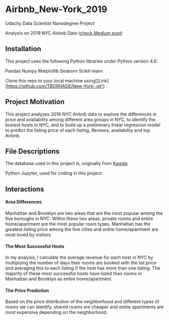 # Airbnb_New-York_2019
Udacity Data Scientist Nanodegree Project

Analysis on 2019 NYC Airbnb Data ([check Medium post]())

## Installation
This project uses the following Python libraries under Python version 4.6:

  Pandas 
  Numpy 
  Matplotlib 
  Seaborn 
  Scikit-learn

Clone this repo to your local machine using[]Link][https://github.com/TBORHADE/New-York-.git']

## Project Motivation
This project analyzes 2019 NYC Airbnb data to explore the differences in price and availability among different area groups in NYC, to identify the busiest hosts in NYC, and to build up a preliminary linear regression model to predict the listing price of each listing, Reviews, availability and top Airbnb.

## File Descriptions
The database used in this project is, originally from [Kaggle](https://www.kaggle.com/dgomonov/new-york-city-airbnb-open-data).

Python Jupyter, used for coding in this project.

## Interactions

#### Area Differences
Manhattan and Brooklyn are two areas that are the most popular among the five boroughs in NYC. Within these two areas, private rooms and entire home/apartment are the most popular room types. Manhattan has the greatest listing price among the five cities and entire home/apartment are most loved by visitors.

#### The Most Successful Hosts
In my analysis, I calculate the average revenue for each host in NYC by multiplying the number of days their rooms are booked with the list price and averaging this to each listing if the host has more than one listing. The majority of these most successful hosts have listed their rooms in Manhattan and Brooklyn as entire home/apartment.

#### The Price Prediction
Based on the price distribution of the neighborhood and different types of rooms we can identify, shared rooms are cheaper and entire apartments are most expensive depending on the neighborhood.  

